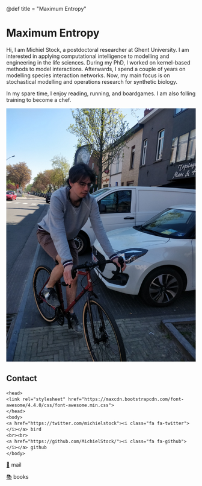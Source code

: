 @def title = "Maximum Entropy"

# Maximum Entropy

Hi, I am Michiel Stock, a postdoctoral researcher at Ghent University.
I am interested in applying computational intelligence to modelling and engineering in the life sciences.
During my PhD, I worked on kernel-based methods to model interactions.
Afterwards, I spend a couple of years on modelling species interaction networks.
Now, my main focus is on stochastical modelling and operations research for synthetic biology.

In my spare time, I enjoy reading, running, and boardgames. I am also folling training to become a chef.

![](images/me.jpeg)

## Contact

~~~
<head>
<link rel="stylesheet" href="https://maxcdn.bootstrapcdn.com/font-awesome/4.4.0/css/font-awesome.min.css">
</head>
<body>
<a href="https://twitter.com/michielstock"><i class="fa fa-twitter"></i></a> bird
<br><br>
<a href="https://github.com/MichielStock/"><i class="fa fa-github"></i></a> github
</body>
~~~

[📧](michielfmstock@gmail.com) mail

[📚](https://www.goodreads.com/user/show/4249244-michiel) books